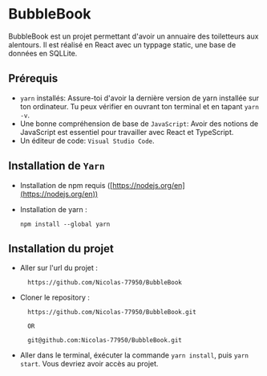 # BubbleBook
BubbleBook est un projet permettant d'avoir un annuaire des toiletteurs aux alentours. Il est réalisé en React avec un typpage static, une base de données en SQLLite.

## Prérequis

-   `yarn` installés: Assure-toi d'avoir la dernière version de yarn installée sur ton ordinateur. Tu peux vérifier en ouvrant ton terminal et en tapant `yarn -v`.   
-   Une bonne compréhension de base de `JavaScript`: Avoir des notions de JavaScript est essentiel pour travailler avec React et TypeScript.   
-   Un éditeur de code: `Visual Studio Code`.

## Installation de `Yarn`

-   Installation de npm requis ([https://nodejs.org/en](https://nodejs.org/en))
-   Installation de yarn :

		npm install --global yarn

## Installation du projet

- Aller sur l'url du projet :

		https://github.com/Nicolas-77950/BubbleBook

- Cloner le repository : 

		https://github.com/Nicolas-77950/BubbleBook.git
  
  		OR
  
	 	git@github.com:Nicolas-77950/BubbleBook.git

- Aller dans le terminal, éxécuter la commande `yarn install`, puis `yarn start`. Vous devriez avoir accès au projet.
